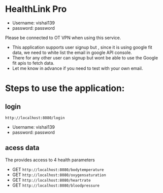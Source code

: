 # HealthLink Pro
- Username: vishal139
- password: password

Please be connected to OT VPN when using this service.

* This application supports user signup but , since it is using google fit data, we need to white list the email in google API console.
* There for any other user can signup but wont be able to use the Google fit apis to fetch data.
* Let me know in advance if you need to test with your own email.

# Steps to use the application:

## login
`http://localhost:8080/login`
- Username: vishal139
- password: password
## acess data
The provides access to 4 health parameters
  - GET `http://localhost:8080/bodytemperature`
  - GET `http://localhost:8080/oxygensaturation`
  - GET `http://localhost:8080/heartrate`
  - GET `http://localhost:8080/bloodpressure` 
  
